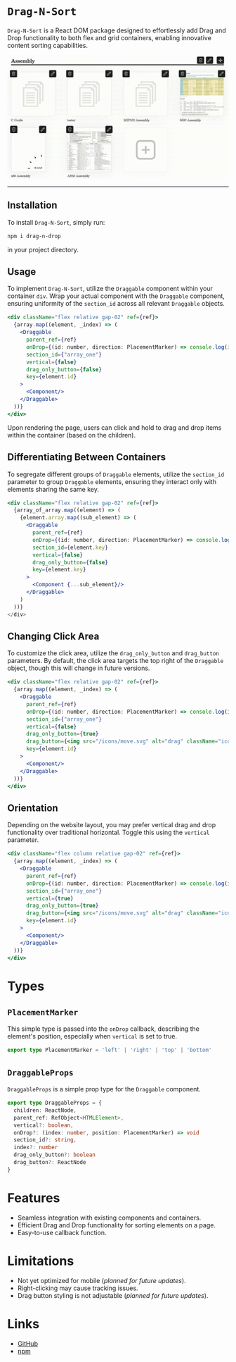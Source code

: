 # `Drag-N-Sort`

`Drag-N-Sort` is a React DOM package designed to effortlessly add Drag and Drop functionality to both flex and grid containers, enabling innovative content sorting capabilities.

![Drag-N-Sort Demo](./img.gif)

---

## Installation

To install `Drag-N-Sort`, simply run:

```bash
npm i drag-n-drop
```

in your project directory.

## Usage

To implement `Drag-N-Sort`, utilize the `Draggable` component within your container `div`. Wrap your actual component with the `Draggable` component, ensuring uniformity of the `section_id` across all relevant `Draggable` objects.

```jsx
<div className="flex relative gap-02" ref={ref}>
  {array.map((element, _index) => (
    <Draggable
      parent_ref={ref}
      onDrop={(id: number, direction: PlacementMarker) => console.log(id, direction)}
      section_id={"array_one"}
      vertical={false}
      drag_only_button={false}
      key={element.id}
    >
      <Component/>
    </Draggable>
  ))}
</div>
```

Upon rendering the page, users can click and hold to drag and drop items within the container (based on the children).

## Differentiating Between Containers

To segregate different groups of `Draggable` elements, utilize the `section_id` parameter to group `Draggable` elements, ensuring they interact only with elements sharing the same key.

```jsx
<div className="flex relative gap-02" ref={ref}>
  {array_of_array.map((element) => (
    {element.array.map((sub_element) => ( 
      <Draggable
        parent_ref={ref}
        onDrop={(id: number, direction: PlacementMarker) => console.log(id, direction)}
        section_id={element.key}
        vertical={false}
        drag_only_button={false}
        key={element.key}
      >
        <Component {...sub_element}/>
      </Draggable>
    )
  ))}
</div>
```

## Changing Click Area

To customize the click area, utilize the `drag_only_button` and `drag_button` parameters. By default, the click area targets the top right of the `Draggable` object, though this will change in future versions.

```jsx
<div className="flex relative gap-02" ref={ref}>
  {array.map((element, _index) => (
    <Draggable
      parent_ref={ref}
      onDrop={(id: number, direction: PlacementMarker) => console.log(id, direction)}
      section_id={"array_one"}
      vertical={false}
      drag_only_button={true}
      drag_button={<img src="/icons/move.svg" alt="drag" className="icon" draggable={false}/>}
      key={element.id}
    >
      <Component/>
    </Draggable>
  ))}
</div>
```

## Orientation

Depending on the website layout, you may prefer vertical drag and drop functionality over traditional horizontal. Toggle this using the `vertical` parameter.

```jsx
<div className="flex column relative gap-02" ref={ref}>
  {array.map((element, _index) => (
    <Draggable
      parent_ref={ref}
      onDrop={(id: number, direction: PlacementMarker) => console.log(id, direction)}
      section_id={"array_one"}
      vertical={true}
      drag_only_button={true}
      drag_button={<img src="/icons/move.svg" alt="drag" className="icon" draggable={false}/>}
      key={element.id}
    >
      <Component/>
    </Draggable>
  ))}
</div>
```

# Types

## `PlacementMarker`

This simple type is passed into the `onDrop` callback, describing the element's position, especially when `vertical` is set to true.

```ts
export type PlacementMarker = 'left' | 'right' | 'top' | 'bottom'
```

## `DraggableProps`

`DraggableProps` is a simple prop type for the `Draggable` component.

```ts
export type DraggableProps = {
  children: ReactNode,
  parent_ref: RefObject<HTMLElement>,
  vertical?: boolean,
  onDrop?: (index: number, position: PlacementMarker) => void
  section_id?: string,
  index?: number
  drag_only_button?: boolean
  drag_button?: ReactNode
}
```

# Features

- Seamless integration with existing components and containers.
- Efficient Drag and Drop functionality for sorting elements on a page.
- Easy-to-use callback function.

# Limitations

- Not yet optimized for mobile (*planned for future updates*).
- Right-clicking may cause tracking issues.
- Drag button styling is not adjustable (*planned for future updates*).

# Links
- [GitHub](https://github.com/Identityofsine/drag-n-sort)
- [npm](https://www.npmjs.com/package/drag-n-sort)

